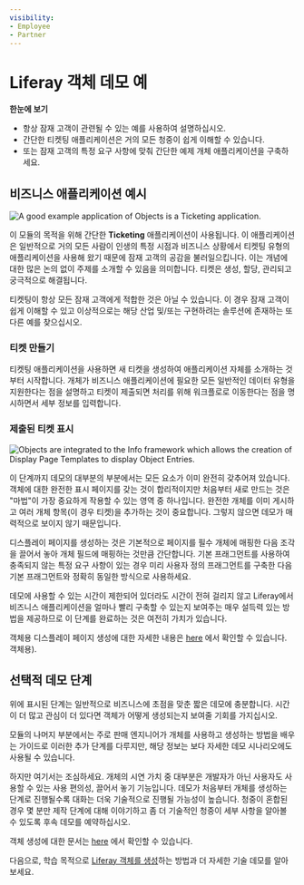 ```yaml
---
visibility:
- Employee
- Partner
---
```

# Liferay 객체 데모 예

**한눈에 보기**

* 항상 잠재 고객이 관련될 수 있는 예를 사용하여 설명하십시오.
* 간단한 티켓팅 애플리케이션은 거의 모든 청중이 쉽게 이해할 수 있습니다.
* 또는 잠재 고객의 특정 요구 사항에 맞춰 간단한 예제 개체 애플리케이션을 구축하세요.

## 비즈니스 애플리케이션 예시

![A good example application of Objects is a Ticketing application.](./example-object-demo/images/01.png)

이 모듈의 목적을 위해 간단한 **Ticketing** 애플리케이션이 사용됩니다. 이 애플리케이션은 일반적으로 거의 모든 사람이 인생의 특정 시점과 비즈니스 상황에서 티켓팅 유형의 애플리케이션을 사용해 왔기 때문에 잠재 고객의 공감을 불러일으킵니다. 이는 개념에 대한 많은 논의 없이 주제를 소개할 수 있음을 의미합니다. 티켓은 생성, 할당, 관리되고 궁극적으로 해결됩니다.

티켓팅이 항상 모든 잠재 고객에게 적합한 것은 아닐 수 있습니다. 이 경우 잠재 고객이 쉽게 이해할 수 있고 이상적으로는 해당 산업 및/또는 구현하려는 솔루션에 존재하는 또 다른 예를 찾으십시오.

### 티켓 만들기

티켓팅 애플리케이션을 사용하면 새 티켓을 생성하여 애플리케이션 자체를 소개하는 것부터 시작합니다. 개체가 비즈니스 애플리케이션에 필요한 모든 일반적인 데이터 유형을 지원한다는 점을 설명하고 티켓이 제출되면 처리를 위해 워크플로로 이동한다는 점을 명시하면서 세부 정보를 입력합니다.

### 제출된 티켓 표시

![Objects are integrated to the Info framework which allows the creation of Display Page Templates to display Object Entries.](./example-object-demo/images/02.png)

이 단계까지 데모의 대부분의 부분에서는 모든 요소가 이미 완전히 갖추어져 있습니다. 객체에 대한 완전한 표시 페이지를 갖는 것이 합리적이지만 처음부터 새로 만드는 것은 "마법"이 가장 중요하게 작용할 수 있는 영역 중 하나입니다. 완전한 개체를 이미 게시하고 여러 개체 항목(이 경우 티켓)을 추가하는 것이 중요합니다. 그렇지 않으면 데모가 매력적으로 보이지 않기 때문입니다.

디스플레이 페이지를 생성하는 것은 기본적으로 페이지를 필수 개체에 매핑한 다음 조각을 끌어서 놓아 개체 필드에 매핑하는 것만큼 간단합니다. 기본 프래그먼트를 사용하여 충족되지 않는 특정 요구 사항이 있는 경우 미리 사용자 정의 프래그먼트를 구축한 다음 기본 프래그먼트와 정확히 동일한 방식으로 사용하세요.

데모에 사용할 수 있는 시간이 제한되어 있더라도 시간이 전혀 걸리지 않고 Liferay에서 비즈니스 애플리케이션을 얼마나 빨리 구축할 수 있는지 보여주는 매우 설득력 있는 방법을 제공하므로 이 단계를 완료하는 것은 여전히 가치가 있습니다.

객체용 디스플레이 페이지 생성에 대한 자세한 내용은 [here](https://learn.liferay.com/web/guest/w/dxp/building-applications/objects/displaying-object-entries#creating-display-page-templates-) 에서 확인할 수 있습니다. 객체용).

## 선택적 데모 단계

위에 표시된 단계는 일반적으로 비즈니스에 초점을 맞춘 짧은 데모에 충분합니다. 시간이 더 많고 관심이 더 있다면 객체가 어떻게 생성되는지 보여줄 기회를 가지십시오.

모듈의 나머지 부분에서는 주로 판매 엔지니어가 개체를 사용하고 생성하는 방법을 배우는 가이드로 이러한 추가 단계를 다루지만, 해당 정보는 보다 자세한 데모 시나리오에도 사용될 수 있습니다.

하지만 여기서는 조심하세요. 개체의 시연 가치 중 대부분은 개발자가 아닌 사용자도 사용할 수 있는 사용 편의성, 끌어서 놓기 기능입니다. 데모가 처음부터 개체를 생성하는 단계로 진행될수록 대화는 더욱 기술적으로 진행될 가능성이 높습니다. 청중이 혼합된 경우 몇 분만 제작 단계에 대해 이야기하고 좀 더 기술적인 청중이 세부 사항을 알아볼 수 있도록 후속 데모를 예약하십시오.

객체 생성에 대한 문서는 [here](https://learn.liferay.com/web/guest/w/dxp/building-applications/objects/creating-and-managing-objects/creating-objects) 에서 확인할 수 있습니다.

다음으로, 학습 목적으로 [Liferay 객체를 생성](./creating-objects.md)하는 방법과 더 자세한 기술 데모를 알아보세요.

